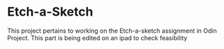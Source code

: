 # Etch-a-Sketch

This project pertains to working on the Etch-a-sketch assignment in Odin Project.
This part is being edited on an ipad to check feasibility

